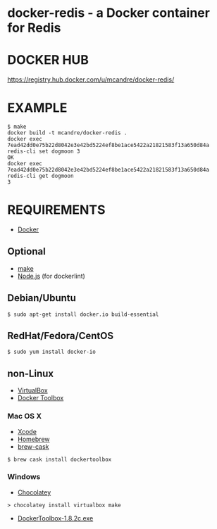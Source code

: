 # docker-redis - a Docker container for Redis

# DOCKER HUB

https://registry.hub.docker.com/u/mcandre/docker-redis/

# EXAMPLE

```
$ make
docker build -t mcandre/docker-redis .
docker exec 7ead42dd0e75b22d8042e3e42bd5224ef8be1ace5422a21821583f13a650d84a redis-cli set dogmoon 3
OK
docker exec 7ead42dd0e75b22d8042e3e42bd5224ef8be1ace5422a21821583f13a650d84a redis-cli get dogmoon
3
```

# REQUIREMENTS

* [Docker](https://www.docker.com/)

## Optional

* [make](http://www.gnu.org/software/make/)
* [Node.js](https://nodejs.org/en/) (for dockerlint)

## Debian/Ubuntu

```
$ sudo apt-get install docker.io build-essential
```

## RedHat/Fedora/CentOS

```
$ sudo yum install docker-io
```

## non-Linux

* [VirtualBox](https://www.virtualbox.org/)
* [Docker Toolbox](https://www.docker.com/toolbox)

### Mac OS X

* [Xcode](http://itunes.apple.com/us/app/xcode/id497799835?ls=1&mt=12)
* [Homebrew](http://brew.sh/)
* [brew-cask](http://caskroom.io/)

```
$ brew cask install dockertoolbox
```

### Windows

* [Chocolatey](https://chocolatey.org/)

```
> chocolatey install virtualbox make
```

* [DockerToolbox-1.8.2c.exe](https://github.com/docker/toolbox/releases/download/v1.8.2c/DockerToolbox-1.8.2c.exe)
